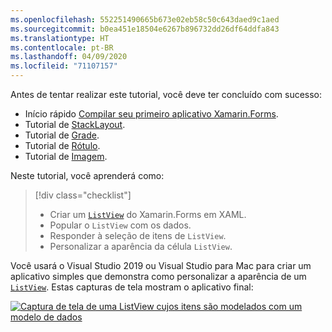 ```yaml
---
ms.openlocfilehash: 552251490665b673e02eb58c50c643daed9c1aed
ms.sourcegitcommit: b0ea451e18504e6267b896732dd26df64ddfa843
ms.translationtype: HT
ms.contentlocale: pt-BR
ms.lasthandoff: 04/09/2020
ms.locfileid: "71107157"
---
```

Antes de tentar realizar este tutorial, você deve ter concluído com sucesso:

- Início rápido [Compilar seu primeiro aplicativo Xamarin.Forms](~/get-started/first-app/index.md).
- Tutorial de [StackLayout](~/get-started/tutorials/stacklayout/index.yml).
- Tutorial de [Grade](~/get-started/tutorials/grid/index.yml).
- Tutorial de [Rótulo](~/get-started/tutorials/label/index.yml).
- Tutorial de [Imagem](~/get-started/tutorials/image/index.yml).

Neste tutorial, você aprenderá como:

> [!div class="checklist"]
>
> - Criar um [`ListView`](xref:Xamarin.Forms.ListView) do Xamarin.Forms em XAML.
> - Popular o `ListView` com os dados.
> - Responder à seleção de itens de `ListView`.
> - Personalizar a aparência da célula `ListView`.

Você usará o Visual Studio 2019 ou Visual Studio para Mac para criar um aplicativo simples que demonstra como personalizar a aparência de um [`ListView`](xref:Xamarin.Forms.ListView). Estas capturas de tela mostram o aplicativo final:

[![Captura de tela de uma ListView cujos itens são modelados com um modelo de dados](../images/customize-cell-appearance-reduced.png "ListView exibindo dados modelados")](../images/customize-cell-appearance-large.png#lightbox "ListView exibindo dados modelados")
